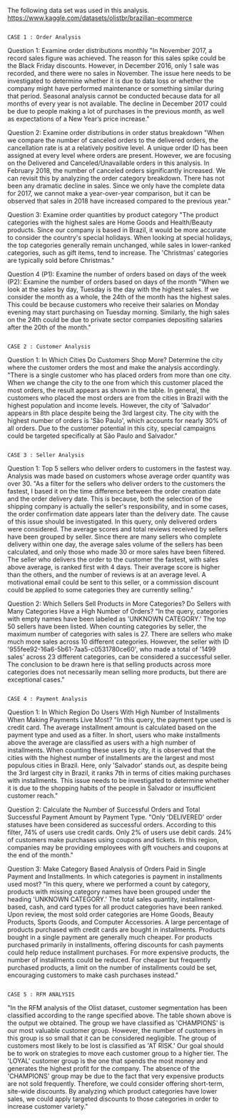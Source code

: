 The following data set was used in this analysis.
https://www.kaggle.com/datasets/olistbr/brazilian-ecommerce

                                                                                         CASE 1 : Order Analysis
                                                                                         
Question 1: Examine order distributions monthly
"In November 2017, a record sales figure was achieved. 
The reason for this sales spike could be the Black Friday discounts. 
However, in December 2016, only 1 sale was recorded, and there were no sales in November. 
The issue here needs to be investigated to determine whether it is due to data loss or whether the company might have performed maintenance or something similar during that period. 
Seasonal analysis cannot be conducted because data for all months of every year is not available. 
The decline in December 2017 could be due to people making a lot of purchases in the previous month, as well as expectations of a New Year’s price increase."

Question 2: Examine order distributions in order status breakdown
"When we compare the number of canceled orders to the delivered orders, the cancellation rate is at a relatively positive level. 
A unique order ID has been assigned at every level where orders are present. 
However, we are focusing on the Delivered and Canceled/Unavailable orders in this analysis. 
In February 2018, the number of canceled orders significantly increased. We can revisit this by analyzing the order category breakdown. 
There has not been any dramatic decline in sales. 
Since we only have the complete data for 2017, we cannot make a year-over-year comparison, but it can be observed that sales in 2018 have increased compared to the previous year."

Question 3: Examine order quantities by product category
"The product categories with the highest sales are Home Goods and Health/Beauty products. 
Since our company is based in Brazil, it would be more accurate to consider the country's special holidays. 
When looking at special holidays, the top categories generally remain unchanged, while sales in lower-ranked categories, such as gift items, tend to increase. 
The 'Christmas' categories are typically sold before Christmas."

Question 4 (P1): Examine the number of orders based on days of the week
           (P2): Examine the number of orders based on days of the month
"When we look at the sales by day, Tuesday is the day with the highest sales. 
If we consider the month as a whole, the 24th of the month has the highest sales. 
This could be because customers who receive their salaries on Monday evening may start purchasing on Tuesday morning. 
Similarly, the high sales on the 24th could be due to private sector companies depositing salaries after the 20th of the month."

                                                                                        CASE 2 : Customer Analysis

Question 1: In Which Cities Do Customers Shop More? Determine the city where the customer orders the most and make the analysis accordingly.
"There is a single customer who has placed orders from more than one city. 
When we change the city to the one from which this customer placed the most orders, the result appears as shown in the table. 
In general, the customers who placed the most orders are from the cities in Brazil with the highest population and income levels. 
However, the city of 'Salvador' appears in 8th place despite being the 3rd largest city. 
The city with the highest number of orders is 'São Paulo', which accounts for nearly 30% of all orders. 
Due to the customer potential in this city, special campaigns could be targeted specifically at São Paulo and Salvador."

                                                                                        CASE 3 : Seller Analysis
                                                                                        
Question 1: Top 5 sellers who deliver orders to customers in the fastest way. Analysis was made based on customers whose average order quantity was over 30. 
"As a filter for the sellers who deliver orders to the customers the fastest, I based it on the time difference between the order creation date and the order delivery date. 
This is because, both the selection of the shipping company is actually the seller's responsibility, and in some cases, the order confirmation date appears later than the delivery date. 
The cause of this issue should be investigated.
In this query, only delivered orders were considered. The average scores and total reviews received by sellers have been grouped by seller.
Since there are many sellers who complete delivery within one day, the average sales volume of the sellers has been calculated, and only those who made 30 or more sales have been filtered.
The seller who delivers the order to the customer the fastest, with sales above average, is ranked first with 4 days. 
Their average score is higher than the others, and the number of reviews is at an average level. 
A motivational email could be sent to this seller, or a commission discount could be applied to some categories they are currently selling."

Question 2: Which Sellers Sell Products in More Categories? Do Sellers with Many Categories Have a High Number of Orders?
"In the query, categories with empty names have been labeled as 'UNKNOWN CATEGORY.' The top 50 sellers have been listed.
When counting categories by seller, the maximum number of categories with sales is 27. There are sellers who make much more sales across 10 different categories.
However, the seller with ID '955fee92-16a6-5b61-7aa5-c0531780ce60', who made a total of '1499 sales' across 23 different categories, can be considered a successful seller.
The conclusion to be drawn here is that selling products across more categories does not necessarily mean selling more products, but there are exceptional cases."

                                                                                          CASE 4 : Payment Analysis
                                                                                          
Question 1: In Which Region Do Users With High Number of Installments When Making Payments Live Most?
"In this query, the payment type used is credit card. The average installment amount is calculated based on the payment type and used as a filter.
In short, users who make installments above the average are classified as users with a high number of installments.
When counting these users by city, it is observed that the cities with the highest number of installments are the largest and most populous cities in Brazil.
Here, only 'Salvador' stands out, as despite being the 3rd largest city in Brazil, it ranks 7th in terms of cities making purchases with installments. 
This issue needs to be investigated to determine whether it is due to the shopping habits of the people in Salvador or insufficient customer reach."

Question 2: Calculate the Number of Successful Orders and Total Successful Payment Amount by Payment Type.
"Only 'DELIVERED' order statuses have been considered as successful orders. 
According to this filter, 74% of users use credit cards. Only 2% of users use debit cards. 
24% of customers make purchases using coupons and tickets. In this region, companies may be providing employees with gift vouchers and coupons at the end of the month."

Question 3: Make Category Based Analysis of Orders Paid in Single Payment and Installments. In which categories is payment in installments used most?
"In this query, where we performed a count by category, products with missing category names have been grouped under the heading 'UNKNOWN CATEGORY.'
The total sales quantity, installment-based, cash, and card types for all product categories have been ranked. 
Upon review, the most sold order categories are Home Goods, Beauty Products, Sports Goods, and Computer Accessories.
A large percentage of products purchased with credit cards are bought in installments.
Products bought in a single payment are generally much cheaper.
For products purchased primarily in installments, offering discounts for cash payments could help reduce installment purchases. 
For more expensive products, the number of installments could be reduced. 
For cheaper but frequently purchased products, a limit on the number of installments could be set, encouraging customers to make cash purchases instead."

                                                                                            CASE 5 : RFM ANALYSIS

"In the RFM analysis of the Olist dataset, customer segmentation has been classified according to the range specified above.
The table shown above is the output we obtained. The group we have classified as 'CHAMPIONS' is our most valuable customer group. 
However, the number of customers in this group is so small that it can be considered negligible. The group of customers most likely to be lost is classified as 'AT RISK.'
Our goal should be to work on strategies to move each customer group to a higher tier.
The 'LOYAL' customer group is the one that spends the most money and generates the highest profit for the company.
The absence of the 'CHAMPIONS' group may be due to the fact that very expensive products are not sold frequently.
Therefore, we could consider offering short-term, site-wide discounts. 
By analyzing which product categories have lower sales, we could apply targeted discounts to those categories in order to increase customer variety."


